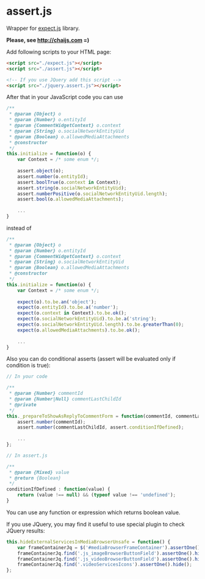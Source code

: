 assert.js
=========

Wrapper for [expect.js](https://github.com/LearnBoost/expect.js) library.

**Please, see http://chaijs.com =)**

Add following scripts to your HTML page:

```html
<script src="./expect.js"></script>
<script src="./assert.js"></script>

<!-- If you use JQuery add this script -->
<script src="./jquery.assert.js"></script>
```

After that in your JavaScript code you can use

```javascript
/**
 * @param {Object} o
 * @param {Number} o.entityId
 * @param {CommentWidgetContext} o.context
 * @param {String} o.socialNetworkEntityUid
 * @param {Boolean} o.allowedMediaAttachments
 * @constructor
 */
this.initialize = function(o) {
    var Context = /* some enum */;
 
    assert.object(o);
    assert.number(o.entityId);
    assert.boolTrue(o.context in Context);
    assert.string(o.socialNetworkEntityUid);
    assert.numberPositive(o.socialNetworkEntityUid.length);
    assert.bool(o.allowedMediaAttachments);
  
    ...
}
```

instead of

```javascript
/**
 * @param {Object} o
 * @param {Number} o.entityId
 * @param {CommentWidgetContext} o.context
 * @param {String} o.socialNetworkEntityUid
 * @param {Boolean} o.allowedMediaAttachments
 * @constructor
 */
this.initialize = function(o) {
    var Context = /* some enum */;
 
    expect(o).to.be.an('object');
    expect(o.entityId).to.be.a('number');
    expect(o.context in Context).to.be.ok();
    expect(o.socialNetworkEntityUid).to.be.a('string');
    expect(o.socialNetworkEntityUid.length).to.be.greaterThan(0);
    expect(o.allowedMediaAttachments).to.be.ok();
 
    ...
}
```

Also you can do conditional asserts (assert will be evaluated only if condition is true):

```javascript
// In your code

/**
 * @param {Number} commentId
 * @param {Number|Null} commentLastChildId
 * @private
 */
this._prepareToShowAsReplyToCommentForm = function(commentId, commentLastChildId) {
    assert.number(commentId);
    assert.number(commentLastChildId, assert.conditionIfDefined);
    
    ...
};

// In assert.js

/**
 * @param {Mixed} value
 * @return {Boolean}
 */
conditionIfDefined : function(value) {
    return (value !== null) && (typeof value !== 'undefined');
}
```

You can use any function or expression which returns boolean value.

If you use JQuery, you may find it useful to use special plugin to check JQuery results:

```javascript
this.hideExternalServicesInMediaBrowserUnsafe = function() {
    var frameContainerJq = $('#mediaBrowserFrameContainer').assertOne();
    frameContainerJq.find('.js_imageBrowserButtonField').assertOne().hide();
    frameContainerJq.find('.js_videoBrowserButtonField').assertOne().hide();
    frameContainerJq.find('.videoServicesIcons').assertOne().hide();
};
```
